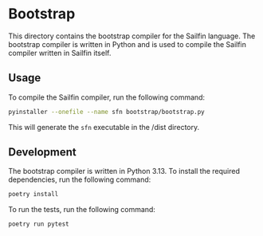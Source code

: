 # Bootstrap

This directory contains the bootstrap compiler for the Sailfin language. The bootstrap compiler is written in Python and is used to compile the Sailfin compiler written in Sailfin itself.

## Usage

To compile the Sailfin compiler, run the following command:

```bash
pyinstaller --onefile --name sfn bootstrap/bootstrap.py
```

This will generate the `sfn` executable in the /dist directory.

## Development

The bootstrap compiler is written in Python 3.13. To install the required dependencies, run the following command:

```bash
poetry install
```

To run the tests, run the following command:

```bash
poetry run pytest
```
